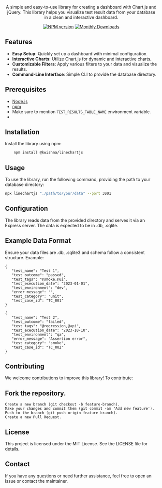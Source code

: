 <p align="center">
   A simple and easy-to-use library for creating a dashboard with Chart.js and jQuery. This library helps you visualize test result data from your database in a clean and interactive dashboard.
</p>

<div align="center">

[![NPM version](https://badge.fury.io/js/@kwishna%2Flinechartjs.svg)](https://www.npmjs.com/package/@kwishna/linechartjs)
[![Monthly Downloads](https://img.shields.io/npm/dw/%40kwishna%2Flinechartjs)](https://www.npmjs.com/package/@kwishna/linechartjs)

</div>

## Features

- **Easy Setup**: Quickly set up a dashboard with minimal configuration.
- **Interactive Charts**: Utilize Chart.js for dynamic and interactive charts.
- **Customizable Filters**: Apply various filters to your data and visualize the results.
- **Command-Line Interface**: Simple CLI to provide the database directory.

## Prerequisites

- [Node.js](https://nodejs.org/)
- [npm](https://www.npmjs.com/get-npm)
- Make sure to mention `TEST_RESULTS_TABLE_NAME` environment variable.
- 

## Installation

Install the library using npm:

```sh
    npm install @kwishna/linechartjs
```

## Usage
To use the library, run the following command, providing the path to your database directory:

```sh
npx linechartjs "./path/to/your/data" --port 3001
```

## Configuration
The library reads data from the provided directory and serves it via an Express server. The data is expected to be in .db, .sqlite.

## Example Data Format
Ensure your data files are .db, .sqlite3 and schema follow a consistent structure. Example:
```
{
   "test_name": "Test 1",
   "test_outcome": "passed",
   "test_tags": "@smoke,@ui",
   "test_execution_date": "2023-01-01",
   "test_environment": "dev",
   "error_message": "",
   "test_category": "unit",
   "test_case_id": "TC_001"
}

{
   "test_name": "Test 2",
   "test_outcome": "failed",
   "test_tags": "@regression,@api",
   "test_execution_date": "2023-10-10",
   "test_environment": "qa",
   "error_message": "Assertion error",
   "test_category": "smoke",
   "test_case_id": "TC_002"
}
```

## Contributing
We welcome contributions to improve this library! To contribute:

## Fork the repository.
    Create a new branch (git checkout -b feature-branch).
    Make your changes and commit them (git commit -am 'Add new feature').
    Push to the branch (git push origin feature-branch).
    Create a new Pull Request.

## License
This project is licensed under the MIT License. See the LICENSE file for details.

## Contact
If you have any questions or need further assistance, feel free to open an issue or contact the maintainer.
